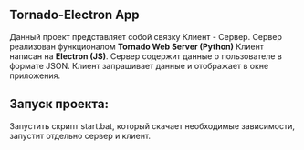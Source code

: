 ## Tornado-Electron App

Данный проект представляет собой связку Клиент - Сервер.
Сервер реализован функционалом **Tornado Web Server (Python)**
Клиент написан на **Electron (JS)**.
Сервер содержит данные о пользователе в формате JSON.
Клиент запрашивает данные и отображает в окне приложения.

## Запуск проекта:

Запустить скрипт start.bat, который скачает необходимые зависимости,
запустит отдельно сервер и клиент.
